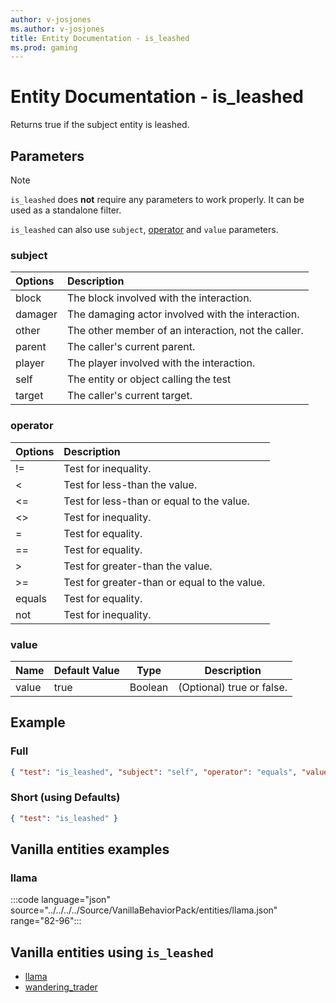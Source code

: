 ```yaml
---
author: v-josjones
ms.author: v-josjones
title: Entity Documentation - is_leashed
ms.prod: gaming
---
```


# Entity Documentation - is_leashed

Returns true if the subject entity is leashed.

## Parameters

> [!Note]
> `is_leashed` does **not** require any parameters to work properly. It can be used as a standalone filter.
>
> `is_leashed` can also use `subject`, [operator](../Definitions/NestedTables/operator.md) and `value` parameters.

### subject

| Options| Description |
|:-----------|:-----------|
| block| The block involved with the interaction. |
| damager| The damaging actor involved with the interaction. |
| other| The other member of an interaction, not the caller. |
| parent| The caller's current parent. |
| player| The player involved with the interaction. |
| self| The entity or object calling the test |
| target| The caller's current target. |

### operator

| Options| Description |
|:-----------|:-----------|
| !=| Test for inequality. |
| <| Test for less-than the value. |
| <=| Test for less-than or equal to the value. |
| <>| Test for inequality. |
| =| Test for equality. |
| ==| Test for equality. |
| >| Test for greater-than the value. |
| >=| Test for greater-than or equal to the value. |
| equals| Test for equality. |
| not| Test for inequality. |

### value

|Name |Default Value  |Type  |Description  |
|---------|---------|---------|---------|
|value |true |Boolean |(Optional) true or false. |

## Example

### Full

```json
{ "test": "is_leashed", "subject": "self", "operator": "equals", "value": "true" }
```

### Short (using Defaults)

```json
{ "test": "is_leashed" }
```

## Vanilla entities examples

### llama

:::code language="json" source="../../../../Source/VanillaBehaviorPack/entities/llama.json" range="82-96":::

## Vanilla entities using `is_leashed`

- [llama](../../../../Source/VanillaBehaviorPack_Snippets/entities/llama.md)
- [wandering_trader](../../../../Source/VanillaBehaviorPack_Snippets/entities/wandering_trader.md)
